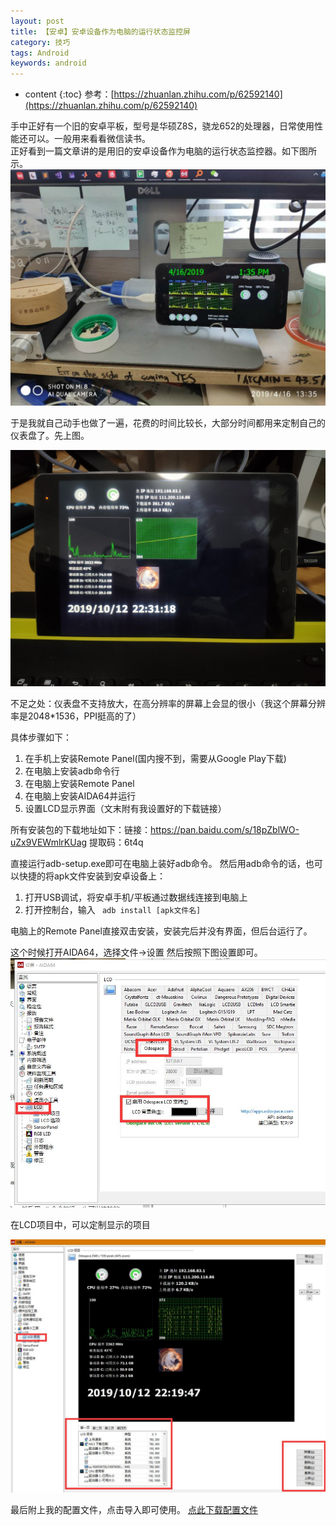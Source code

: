 ```yaml
---
layout: post
title: 【安卓】安卓设备作为电脑的运行状态监控屏
category: 技巧
tags: Android
keywords: android
---
```


* content
{:toc}
参考：[https://zhuanlan.zhihu.com/p/62592140](https://zhuanlan.zhihu.com/p/62592140)

手中正好有一个旧的安卓平板，型号是华硕Z8S，骁龙652的处理器，日常使用性能还可以。一般用来看看微信读书。  
正好看到一篇文章讲的是用旧的安卓设备作为电脑的运行状态监控器。如下图所示。  
![](/assets/img/skill/aida_0.jpg)

于是我就自己动手也做了一遍，花费的时间比较长，大部分时间都用来定制自己的仪表盘了。先上图。

![](/assets/img/skill/aida_1.jpg)

不足之处：仪表盘不支持放大，在高分辨率的屏幕上会显的很小（我这个屏幕分辨率是2048*1536，PPI挺高的了）

具体步骤如下：
1. 在手机上安装Remote Panel(国内搜不到，需要从Google Play下载)
2. 在电脑上安装adb命令行
3. 在电脑上安装Remote Panel
4. 在电脑上安装AIDA64并运行
5. 设置LCD显示界面（文末附有我设置好的下载链接）

所有安装包的下载地址如下：链接：https://pan.baidu.com/s/18pZblWO-uZx9VEWmlrKUag 
提取码：6t4q 

直接运行adb-setup.exe即可在电脑上装好adb命令。
然后用adb命令的话，也可以快捷的将apk文件安装到安卓设备上：
1. 打开USB调试，将安卓手机/平板通过数据线连接到电脑上
2. 打开控制台，输入 ` adb install [apk文件名]`

电脑上的Remote Panel直接双击安装，安装完后并没有界面，但后台运行了。

这个时候打开AIDA64，选择文件->设置
然后按照下图设置即可。
![](/assets/img/skill/aida_2.jpg)

在LCD项目中，可以定制显示的项目

![](/assets/img/skill/aida_3.jpg)

最后附上我的配置文件，点击导入即可使用。
[点此下载配置文件](/assets/code/2019-10-12.oslcd)